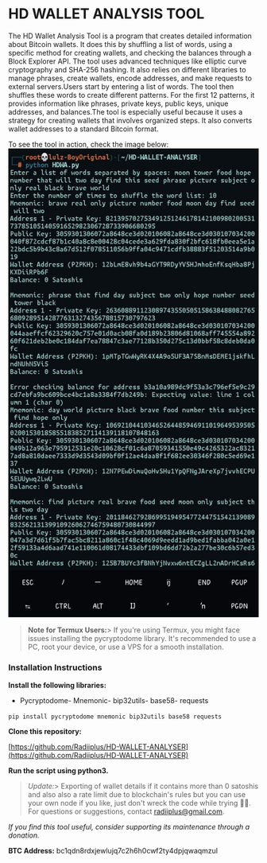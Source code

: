# **HD WALLET ANALYSIS TOOL**
The HD Wallet Analysis Tool is a program that creates detailed information about Bitcoin wallets. It does this by shuffling a list of words, using a specific method for creating wallets, and checking the balances through a Block Explorer API. The tool uses advanced techniques like elliptic curve cryptography and SHA-256 hashing. It also relies on different libraries to manage phrases, create wallets, encode addresses, and make requests to external servers.Users start by entering a list of words. The tool then shuffles these words to create different patterns. For the first 12 patterns, it provides information like phrases, private keys, public keys, unique addresses, and balances.The tool is especially useful because it uses a strategy for creating wallets that involves organized steps. It also converts wallet addresses to a standard Bitcoin format.

To see the tool in action, check the image below:![Tool @ Work](https://github.com/Radiiplus/HD-WALLET-ANALYSER/blob/main/Screenshot_20231202-215635.jpg)

>**Note for Termux Users:**> If you're using Termux, you might face issues installing the pycryptodome library. It's recommended to use a PC, root your device, or use a VPS for a smooth installation.

### Installation Instructions
**Install the following libraries:**
- Pycryptodome- Mnemonic- bip32utils- base58- requests

```pip install pycryptodome mnemonic bip32utils base58 requests```

**Clone this repository:**

[https://github.com/Radiiplus/HD-WALLET-ANALYSER](https://github.com/Radiiplus/HD-WALLET-ANALYSER)

**Run the script using python3.**
> *Update:*> Exporting of wallet details if it contains more than 0 satoshis and also also a rate limit due to blockchain's rules but you can use your own node if you like, just don't wreck the code while trying 🤷😅. For questions or suggestions, contact radiiplus@gmail.com.

*If you find this tool useful, consider supporting its maintenance through a donation.*

**BTC Address:** bc1qdn8rdxjewlujq7c2h6h0cwf2ty4dpjqwaqmzul
